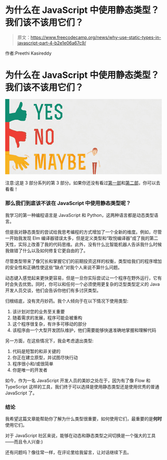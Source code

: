 # 为什么在 JavaScript 中使用静态类型？我们该不该用它们？

> 原文：<https://www.freecodecamp.org/news/why-use-static-types-in-javascript-part-4-b2e1e06a67c9/>

作者:Preethi Kasireddy

# 为什么在 JavaScript 中使用静态类型？我们该不该用它们？

![YGjnufc0Qjzec5JntxV1zef2N8MPiFON2qX9](img/7149d030bf99128c0b0b3024e199fee6.png)

注意:这是 3 部分系列的第 3 部分。如果你还没有看过[第一部](https://medium.freecodecamp.com/why-use-static-types-in-javascript-part-1-8382da1e0adb#.91629ow6y)和[第二部](https://medium.com/@preethikasireddy/why-use-static-types-in-javascript-part-2-part-3-be699ee7be60#.j4viwr6km)，你可以去看看！

### 那么我们到底该不该在 JavaScript 中使用静态类型呢？

我学习的第一种编程语言是 JavaScript 和 Python，这两种语言都是动态类型语言。

但是我对静态类型的尝试给我思考编程的方式增加了一个全新的维度。例如，尽管一开始我发现 Elm 编译器错误太多，但是定义类型和“取悦编译器”成了我的第二天性，实际上改善了我的代码思维。此外，没有什么比智能机器人告诉我什么时候我做错了什么以及如何修复它更自由的了。

尽管类型带来了像冗长和掌握它们的前期投资这样的权衡，类型给我们的程序增加的安全性和正确性使这些“缺点”对我个人来说不算什么问题。

动态键入感觉起来更快更容易，但是一旦你实际尝试让一个程序在野外运行，它有时会失去优势。同时，你可以和任何一个必须使用更复杂的泛型类型定义的 Java 开发人员交谈，他们会告诉你他们有多讨厌类型。

归根结底，没有灵丹妙药。我个人倾向于在以下情况下使用类型:

1.  该计划对您的业务至关重要
2.  随着需求的发展，程序可能会被重构
3.  这个程序很复杂，有许多可移动的部分
4.  该程序由一个大型开发团队维护，他们需要能够快速准确地掌握和理解代码

另一方面，在这些情况下，我会考虑退出类型:

1.  代码是短暂的和非关键的
2.  你正在建立原型，并试图尽快行动
3.  程序很小和/或很简单
4.  你是唯一的开发者

如今，作为一名 JavaScript 开发人员的美妙之处在于，因为有了像 Flow 和 TypeScript 这样的工具，我们终于可以选择是使用静态类型还是使用优秀的普通 JavaScript 了。

### 结论

我希望这篇文章能帮助你了解为什么类型很重要，如何使用它们，最重要的是**何时** 使用它们。

对于 JavaScript 社区来说，能够在动态和静态类型之间切换是一个强大的工具——而且令人兴奋:)

还有问题吗？像往常一样，在评论里给我留言，让对话继续下去。